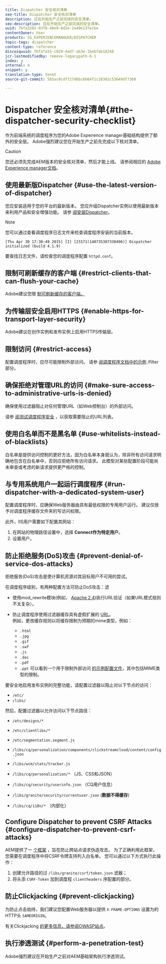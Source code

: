 ```yaml
---
title: Dispatcher 安全核对清单
seo-title: Dispatcher 安全核对清单
description: 应在开始生产之前完成的安全清单。
seo-description: 应在开始生产之前完成的安全清单。
uuid: 7bfa3202-03f6-48e9-8d2e-2a40e137ecbe
contentOwner: User
products: SG_EXPERIENCEMANAGER/DISPATCHER
topic-tags: dispatcher
content-type: reference
discoiquuid: fbfafa55-c029-4ed7-ab3e-1bebfde18248
jcr-lastmodifiedby: remove-legacypath-6-1
index: y
internal: n
snippet: y
translation-type: tm+mt
source-git-commit: 5b5ac8cdff27d6bc6664f1c18302c53649df7360

---
```



# Dispatcher 安全核对清单{#the-dispatcher-security-checklist}

<!-- 

Comment Type: remark
Last Modified By: unknown unknown (ims-author-00AF43764F54BE740A490D44@AdobeID)
Last Modified Date: 2015-06-05T05:14:35.365-0400

<p>Food for thought listed on <a href="https://jira.corp.adobe.com/browse/DOC-5649">DOC-5649</a>. To be considered while proof-reading.</p> 
<p> </p>

 -->

作为前端系统的调度程序为您的Adobe Experience manager基础结构提供了额外的安全层。 Adobe强烈建议您在开始生产之前先完成以下核对清单。

>[!CAUTION]
>
>您还必须先完成AEM版本的安全核对清单，然后才能上线。 请参阅相应的 [Adobe Experience manager文档](https://helpx.adobe.com/experience-manager/6-3/sites/administering/using/security-checklist.html)。

## 使用最新版Dispatcher {#use-the-latest-version-of-dispatcher}

您应安装适用于您的平台的最新版本。 您应升级Dispatcher实例以使用最新版本来利用产品和安全增强功能。 请参 [阅安装Dispatcher](dispatcher-install.md)。

>[!NOTE]
>
>您可以通过查看调度程序日志文件来检查调度程序安装的当前版本。
>
>`[Thu Apr 30 17:30:49 2015] [I] [23171(140735307338496)] Dispatcher initialized (build 4.1.9)`
>
>要查找日志文件，请检查您的调度程序配置 `httpd.conf`。

## 限制可刷新缓存的客户端 {#restrict-clients-that-can-flush-your-cache}

Adobe建议您限 [制可刷新缓存的客户端。](dispatcher-configuration.md#limiting-the-clients-that-can-flush-the-cache)

## 为传输层安全启用HTTPS {#enable-https-for-transport-layer-security}

Adobe建议在创作实例和发布实例上启用HTTPS传输层。

<!-- 

Comment Type: remark
Last Modified By: unknown unknown (ims-author-00AF43764F54BE740A490D44@AdobeID)
Last Modified Date: 2015-06-26T04:41:28.841-0400

<p>Recommended to have SSL termination, front end SSL.</p> 
<p>Question is do we want to have SSL communication between dispatcher and AEM instances (publish and/or author).</p> 
<p>We might want to have two items:</p> 
<ul> 
 <li>MUST HTTPS clients -&gt; dispatcher / load balancer</li> 
 <li>NICE load balancer -&gt; dispatcher<br /> </li> 
 <li>NICE dispatcher -&gt; instances if sensitive information such as credit cards / or infrastructure requirements such as DMZ</li> 
</ul>

 -->

## 限制访问 {#restrict-access}

配置调度程序时，应尽可能限制外部访问。 请参 [阅调度程序文档中的示例](dispatcher-configuration.md#main-pars_184_1_title) /filter部分。

## 确保拒绝对管理URL的访问 {#make-sure-access-to-administrative-urls-is-denied}

确保使用过滤器阻止对任何管理URL（如Web控制台）的外部访问。

请参 [阅测试调度程序安全](dispatcher-configuration.md#testing-dispatcher-security) ，以获取需要阻止的URL列表。

## 使用白名单而不是黑名单 {#use-whitelists-instead-of-blacklists}

白名单是提供访问控制的更好方法，因为白名单本身就认为，除非所有访问请求明确地包含在白名单中，否则应拒绝所有访问请求。 此模型对某些配置阶段可能尚未审查或考虑的新请求提供更严格的控制。

## 与专用系统用户一起运行调度程序 {#run-dispatcher-with-a-dedicated-system-user}

配置调度程序时，应确保Web服务器由具有最低权限的专用用户运行。 建议仅授予对调度程序缓存文件夹的写访问权限。

此外，IIS用户需要如下配置其网站：

1. 在网站的物理路径设置中，选择 **Connect作为特定用户**。
1. 设置用户。

## 防止拒绝服务(DoS)攻击 {#prevent-denial-of-service-dos-attacks}

拒绝服务(DoS)攻击是使计算机资源对其目标用户不可用的尝试。

在调度程序级别，有两种配置方法可防止DoS攻击：滤 [](https://docs.adobe.com/content/docs/en/dispatcher.html#/filter (镜))

* 使用mod_rewrite模块(例如， [Apache 2.4](https://httpd.apache.org/docs/2.4/mod/mod_rewrite.html))执行URL验证（如果URL模式规则不太复杂）。

* 防止调度程序使用过滤器缓存具有虚假扩展的 [URL](dispatcher-configuration.md#configuring-access-to-conten-tfilter)。\
   例如，更改缓存规则以将缓存限制为预期的mime类型，例如：

   * `.html`
   * `.jpg`
   * `.gif`
   * `.swf`
   * `.js`
   * `.doc`
   * `.pdf`
   * `.ppt`
   可以看到一个用于限制外部访问 [的示例配置文件](#restrict-access)，其中包括MIME类型的限制。

要安全地启用发布实例的完整功能，请配置过滤器以阻止对以下节点的访问：

* `/etc/`
* `/libs/`

然后，配置过滤器以允许访问以下节点路径：

* `/etc/designs/*`
* `/etc/clientlibs/*`
* `/etc/segmentation.segment.js`
* `/libs/cq/personalization/components/clickstreamcloud/content/config.json`
* `/libs/wcm/stats/tracker.js`
* `/libs/cq/personalization/*` （JS、CSS和JSON）
* `/libs/cq/security/userinfo.json` （CQ用户信息）
* `/libs/granite/security/currentuser.json` (**数据不得缓存**)

* `/libs/cq/i18n/*` （内部化）

<!-- 

Comment Type: remark
Last Modified By: unknown unknown (ims-author-00AF43764F54BE740A490D44@AdobeID)
Last Modified Date: 2015-06-26T04:38:17.016-0400

<p>We need to highlight whether a path applies to all versions or specific ones.<br /> </p>

 -->

## Configure Dispatcher to prevent CSRF Attacks {#configure-dispatcher-to-prevent-csrf-attacks}

AEM提供了一 [个框架](https://helpx.adobe.com/experience-manager/6-3/sites/administering/using/security-checklist.html#verification-steps) ，旨在防止跨站点请求伪造攻击。 为了正确利用此框架，您需要在调度程序中将CSRF令牌支持列入白名单。 您可以通过以下方式执行此操作：

1. 创建允许路径的过 `/libs/granite/csrf/token.json` 滤器；
1. 将头添 `CSRF-Token` 加到调度程 `clientheaders` 序配置的部分。

## 防止Clickjacking {#prevent-clickjacking}

为防止点击劫持，我们建议您配置Web服务器以提供 `X-FRAME-OPTIONS` 设置为的HTTP头 `SAMEORIGIN`。

有关Clickjacking [的更多信息，请参阅OWASP站点](https://www.owasp.org/index.php/Clickjacking)。

## 执行渗透测试 {#perform-a-penetration-test}

Adobe强烈建议在开始生产之前对AEM基础架构执行渗透测试。

